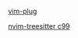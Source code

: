
[vim-plug](https://github.com/junegunn/vim-plug/#neovim)

[nvim-treesitter c99](https://github.com/nvim-treesitter/nvim-treesitter/issues/626)
